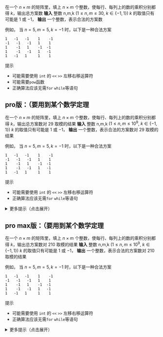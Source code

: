 在一个 $n \times m$ 的矩阵里，填上 $n \times m$ 个整数，使每行、每列上的数的乘积分别都得 $k$，输出总方案数
**输入**
整数 n,m,k $(1\leq n,m\leq 30 ,\  k\in \{-1,1\})$
$k$ 的取值只有可能是 $1$ 或 $-1$，
**输出**
一个整数，表示合法的方案数

例如，
当 $n = 5, m = 5, k = -1$ 时，以下是一种合法方案

```
1   -1   -1    1    -1
-1   -1   -1   1    1
1    -1   1    -1  -1
1    -1   -1   1   -1
1   -1   1     1    1
```

提示

- 可能需要使用 `int` 的 `<<` `>>` 左移右移运算符
- 可能需要`pow`函数
- 正确算法应该无需`for` `while`等语句


## pro版：（要用到某个数学定理

在一个 $n \times m$ 的矩阵里，填上 $n \times m$ 个整数，使每行、每列上的数的乘积分别都得 $k$，输出总方案数对 $29$ 取模的结果
**输入**
整数 n,m,k $(1\leq n,m\leq 10^9 ,\  k\in \{-1,1\})$
$k$ 的取值只有可能是 $1$ 或 $-1$，
**输出**
一个整数，表示合法的方案数对 $29$ 取模的结果

例如，
当 $n = 5, m = 5, k = -1$ 时，以下是一种合法方案

```
1   -1   -1    1    -1
-1   -1   -1   1    1
1    -1   1    -1  -1
1    -1   -1   1   -1
1   -1   1     1    1
```

提示

- 可能需要使用 `int` 的 `<<` `>>` 左移右移运算符
- 正确算法应该无需`for` `while`等语句
<details>
  <summary>更多提示（点击展开）</summary>
  29是质数
</details>

## pro max版：（要用到某个数学定理

在一个 $n \times m$ 的矩阵里，填上 $n \times m$ 个整数，使每行、每列上的数的乘积分别都得 $k$，输出总方案数对 $210$ 取模的结果
**输入**
整数 n,m,k $(1\leq n,m\leq 10^9 ,\  k\in \{-1,1\})$
$k$ 的取值只有可能是 $1$ 或 $-1$，
**输出**
一个整数，表示合法的方案数对 $210$ 取模的结果

例如，
当 $n = 5, m = 5, k = -1$ 时，以下是一种合法方案

```
1   -1   -1    1    -1
-1   -1   -1   1    1
1    -1   1    -1  -1
1    -1   -1   1   -1
1   -1   1     1    1
```

提示

- 可能需要使用 `int` 的 `<<` `>>` 左移右移运算符
- 正确算法应该无需`for` `while`等语句
<details>
  <summary>更多提示（点击展开）</summary>
  210=2*3*5*7
</details>
 